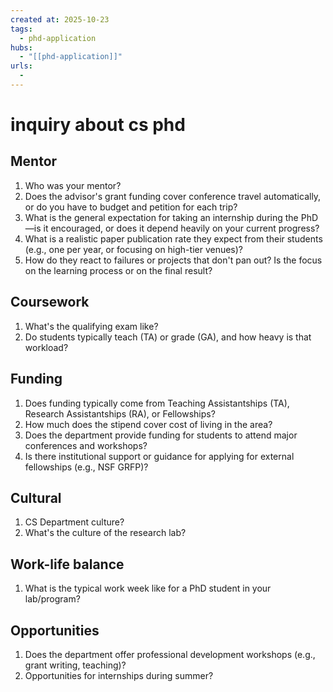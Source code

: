 ```yaml
--- 
created at: 2025-10-23
tags:
  - phd-application
hubs:
  - "[[phd-application]]"
urls:
  -
---
```


# inquiry about cs phd

## Mentor

1. Who was your mentor?
2. Does the advisor's grant funding cover conference travel automatically, or do you have to budget and petition for each trip?
3. What is the general expectation for taking an internship during the PhD—is it encouraged, or does it depend heavily on your current progress?
4. What is a realistic paper publication rate they expect from their students (e.g., one per year, or focusing on high-tier venues)?
5. How do they react to failures or projects that don't pan out? Is the focus on the learning process or on the final result?

## Coursework

1. What's the qualifying exam like?
2. Do students typically teach (TA) or grade (GA), and how heavy is that workload?

## Funding

1. Does funding typically come from Teaching Assistantships (TA), Research Assistantships (RA), or Fellowships?
2. How much does the stipend cover cost of living in the area?
3. Does the department provide funding for students to attend major conferences and workshops?
4. Is there institutional support or guidance for applying for external fellowships (e.g., NSF GRFP)?

## Cultural

1. CS Department culture?
2. What's the culture of the research lab?

## Work-life balance
1. What is the typical work week like for a PhD student in your lab/program?

## Opportunities
1. Does the department offer professional development workshops (e.g., grant writing, teaching)?
2. Opportunities for internships during summer?
